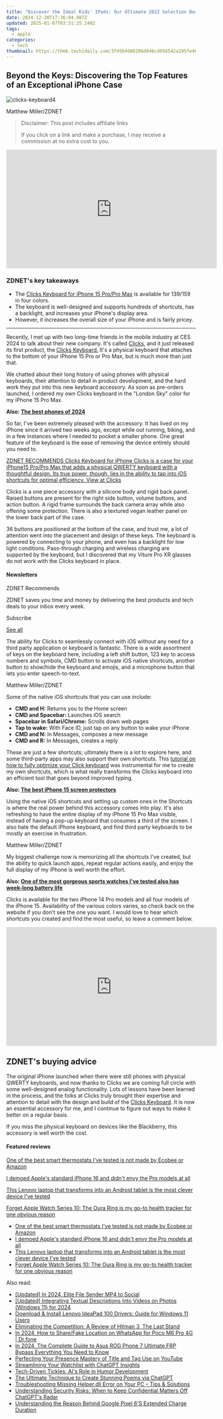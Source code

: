 ```yaml
---
title: "Discover the Ideal Kids' IPads: Our Ultimate 2022 Selection Based on User Ratings and Features"
date: 2024-12-30T17:36:04.987Z
updated: 2025-01-07T03:51:35.240Z
tags:
  - apple
categories:
  - tech
thumbnail: https://thmb.techidaily.com/3f45b4986206d046cd956542a295fe465671e73b81f9c11e8f6862999203849a.jpg
---
```


## Beyond the Keys: Discovering the Top Features of an Exceptional iPhone Case

![clicks-keyboard4](https://www.zdnet.com/a/img/resize/028f6acb8c2af4d2215ab370b48f811090d7d044/2024/05/28/d51212b4-87b7-4fa2-b87f-7dbbe5e3171d/clicks-keyboard4-1.jpg?auto=webp&width=1280)

Matthew Miller/ZDNET

>  Disclaimer: This post includes affiliate links
>
>  If you click on a link and make a purchase, I may receive a commission at no extra cost to you.
>

<!-- affiliate ads begin -->
<iframe width="560" height="315" src="https://www.youtube.com/embed/DBMTAJBx-X4?si=sje5pFJXiHzJJGbP" title="YouTube video player" frameborder="0" allow="accelerometer; autoplay; clipboard-write; encrypted-media; gyroscope; picture-in-picture; web-share" referrerpolicy="strict-origin-when-cross-origin" allowfullscreen></iframe>
<!-- affiliate ads end -->

###  ZDNET's key takeaways

* The [Clicks Keyboard for iPhone 15 Pro/Pro Max](https://www.clicks.tech/products/clicks-for-iphone-15) is available for $139/$159 in four colors.
* The keyboard is well-designed and supports hundreds of shortcuts, has a backlight, and increases your iPhone's display area.
* However, it increases the overall size of your iPhone and is fairly pricey.

---

Recently, I met up with two long-time friends in the mobile industry at CES 2024 to talk about their new company. It's called [Clicks](https://www.clicks.tech/), and it just released its first product, the [Clicks Keyboard.](https://www.clicks.tech/products/clicks-for-iphone-15?variant=48427566793019) It's a physical keyboard that attaches to the bottom of your iPhone 15 Pro or Pro Max, but is much more than just that. 

We chatted about their long history of using phones with physical keyboards, their attention to detail in product development, and the hard work they put into this new keyboard accessory. As soon as pre-orders launched, I ordered my own Clicks keyboard in the "London Sky" color for my iPhone 15 Pro Max.

**Also: [The best phones of 2024](https://www.zdnet.com/article/best-phone/)**

So far, I've been extremely pleased with the accessory. It has lived on my iPhone since it arrived two weeks ago, except while out running, biking, and in a few instances where I needed to pocket a smaller phone. One great feature of the keyboard is the ease of removing the device entirely should you need to.

[ZDNET RECOMMENDS Clicks Keyboard for iPhone Clicks is a case for your iPhone15 Pro/Pro Max that adds a physical QWERTY keyboard with a thoughtful design. Its true power, though, lies in the ability to tap into iOS shortcuts for optimal efficiency. View at Clicks](https://www.clicks.tech/products/clicks-for-iphone-15)

Clicks is a one piece accessory with a silicone body and rigid back panel. Raised buttons are present for the right side button, volume buttons, and action button. A rigid frame surrounds the back camera array while also offering some protection. There is also a textured vegan leather panel on the lower back part of the case. 

36 buttons are positioned at the bottom of the case, and trust me, a lot of attention went into the placement and design of these keys. The keyboard is powered by connecting to your phone, and even has a backlight for low light conditions. Pass-through charging and wireless charging are supported by the keyboard, but I discovered that my Viture Pro XR glasses do not work with the Clicks keyboard in place.

#### Newsletters

ZDNET Recommends

ZDNET saves you time and money by delivering the best products and tech deals to your inbox every week.

 Subscribe

[See all](https://www.zdnet.com/newsletters/)

The ability for Clicks to seamlessly connect with iOS without any need for a third party application or keyboard is fantastic. There is a wide assortment of keys on the keyboard here, including a left shift button, 123 key to access numbers and symbols, CMD button to activate iOS native shortcuts, another button to show/hide the keyboard and emojis, and a microphone button that lets you enter speech-to-text. 

Matthew Miller/ZDNET

Some of the native iOS shortcuts that you can use include:

* **CMD and H:** Returns you to the Home screen
* **CMD and Spacebar:** Launches iOS search
* **Spacebar in Safari/Chrome:** Scrolls down web pages
* **Tap to wake:** With Face ID, just tap on any button to wake your iPhone
* **CMD and N:** In Messages, composes a new message
* **CMD and R:** In Messages, creates a reply

These are just a few shortcuts; ultimately there is a lot to explore here, and some third-party apps may also support their own shortcuts. This [tutorial on how to fully optimize your Click keyboard](https://crackberry.com/how-create-custom-shortcuts-your-iphone-clicks-keyboard) was instrumental for me to create my own shortcuts, which is what really transforms the Clicks keyboard into an efficient tool that goes beyond improved typing. 

**Also: [The best iPhone 15 screen protectors](https://www.zdnet.com/article/best-iphone-15-screen-protectors/)**

Using the native iOS shortcuts and setting up custom ones in the Shortcuts is where the real power behind this accessory comes into play. It's also refreshing to have the entire display of my iPhone 15 Pro Max visible, instead of having a pop-up keyboard that consumes a third of the screen. I also hate the default iPhone keyboard, and find third party keyboards to be mostly an exercise in frustration.

Matthew Miller/ZDNET

My biggest challenge now is memorizing all the shortcuts I've created, but the ability to quick launch apps, repeat regular actions easily, and enjoy the full display of my iPhone is well worth the effort. 

**Also: [One of the most gorgeous sports watches I've tested also has week-long battery life](https://www.zdnet.com/article/one-of-the-most-gorgeous-sports-watches-ive-tested-also-has-week-long-battery-life/)**

Clicks is available for the two iPhone 14 Pro models and all four models of the iPhone 15\. Availability of the various colors varies, so check back on the website if you don't see the one you want. I would love to hear which shortcuts you created and find the most useful, so leave a comment below.

<!-- affiliate ads begin -->
<iframe width="560" height="315" src="https://www.youtube.com/embed/tPgf_wSdhS8?si=BHoH1ryaxmwk-8FV" title="YouTube video player" frameborder="0" allow="accelerometer; autoplay; clipboard-write; encrypted-media; gyroscope; picture-in-picture; web-share" referrerpolicy="strict-origin-when-cross-origin" allowfullscreen></iframe>
<!-- affiliate ads end -->

##  ZDNET's buying advice

The original iPhone launched when there were still phones with physical QWERTY keyboards, and now thanks to Clicks we are coming full circle with some well-designed analog functionality. Lots of lessons have been learned in the process, and the folks at Clicks truly brought their expertise and attention to detail with the design and build of the [Clicks Keyboard](https://www.clicks.tech/products/clicks-for-iphone-15?variant=48427566793019). It is now an essential accessory for me, and I continue to figure out ways to make it better on a regular basis.

If you miss the physical keyboard on devices like the Blackberry, this accessory is well worth the cost. 

#### Featured reviews

[One of the best smart thermostats I've tested is not made by Ecobee or Amazon](https://www.zdnet.com/article/one-of-the-best-smart-thermostats-ive-tested-is-not-made-by-ecobee-or-amazon/ "One of the best smart thermostats I've tested is not made by Ecobee or Amazon")

[I demoed Apple's standard iPhone 16 and didn't envy the Pro models at all](https://www.zdnet.com/article/why-im-recommending-the-standard-iphone-16-over-the-pro-this-year-and-im-not-alone/ "I demoed Apple's standard iPhone 16 and didn't envy the Pro models at all")

[This Lenovo laptop that transforms into an Android tablet is the most clever device I've tested](https://www.zdnet.com/article/i-tested-lenovos-windows-laptop-that-doubles-as-an-android-tablet-and-it-has-so-much-potential/ "This Lenovo laptop that transforms into an Android tablet is the most clever device I've tested")

[Forget Apple Watch Series 10: The Oura Ring is my go-to health tracker for one obvious reason](https://www.zdnet.com/article/forget-apple-watch-series-10-the-oura-ring-is-my-go-to-health-tracker-for-one-obvious-reason/ "Forget Apple Watch Series 10: The Oura Ring is my go-to health tracker for one obvious reason")

* [One of the best smart thermostats I've tested is not made by Ecobee or Amazon](https://www.zdnet.com/article/one-of-the-best-smart-thermostats-ive-tested-is-not-made-by-ecobee-or-amazon/ "One of the best smart thermostats I've tested is not made by Ecobee or Amazon")
* [I demoed Apple's standard iPhone 16 and didn't envy the Pro models at all](https://www.zdnet.com/article/why-im-recommending-the-standard-iphone-16-over-the-pro-this-year-and-im-not-alone/ "I demoed Apple's standard iPhone 16 and didn't envy the Pro models at all")
* [This Lenovo laptop that transforms into an Android tablet is the most clever device I've tested](https://www.zdnet.com/article/i-tested-lenovos-windows-laptop-that-doubles-as-an-android-tablet-and-it-has-so-much-potential/ "This Lenovo laptop that transforms into an Android tablet is the most clever device I've tested")
* [Forget Apple Watch Series 10: The Oura Ring is my go-to health tracker for one obvious reason](https://www.zdnet.com/article/forget-apple-watch-series-10-the-oura-ring-is-my-go-to-health-tracker-for-one-obvious-reason/ "Forget Apple Watch Series 10: The Oura Ring is my go-to health tracker for one obvious reason")

<ins class="adsbygoogle"
     style="display:block"
     data-ad-format="autorelaxed"
     data-ad-client="ca-pub-7571918770474297"
     data-ad-slot="1223367746"></ins>

<ins class="adsbygoogle"
     style="display:block"
     data-ad-client="ca-pub-7571918770474297"
     data-ad-slot="8358498916"
     data-ad-format="auto"
     data-full-width-responsive="true"></ins>

<span class="atpl-alsoreadstyle">Also read:</span>
<div><ul>
<li><a href="https://facebook-clips.techidaily.com/updated-in-2024-elite-file-sender-mp4-to-social/"><u>[Updated] In 2024, Elite File Sender MP4 to Social</u></a></li>
<li><a href="https://fox-direct.techidaily.com/updated-integrating-textual-descriptions-into-videos-on-photos-windows-11-for-2024/"><u>[Updated] Integrating Textual Descriptions Into Videos on Photos (Windows 11) for 2024</u></a></li>
<li><a href="https://win-amazing.techidaily.com/download-and-install-lenovo-ideapad-100-drivers-guide-for-windows-11-users/"><u>Download & Install Lenovo IdeaPad 100 Drivers: Guide for Windows 11 Users</u></a></li>
<li><a href="https://buynow-marvelous.techidaily.com/eliminating-the-competition-a-review-of-hitman-3-the-last-stand/"><u>Eliminating the Competition: A Review of Hitman 3, The Last Stand</u></a></li>
<li><a href="https://location-social.techidaily.com/in-2024-how-to-sharefake-location-on-whatsapp-for-poco-m6-pro-4g-drfone-by-drfone-virtual-android/"><u>In 2024, How to Share/Fake Location on WhatsApp for Poco M6 Pro 4G | Dr.fone</u></a></li>
<li><a href="https://android-frp.techidaily.com/in-2024-the-complete-guide-to-asus-rog-phone-7-ultimate-frp-bypass-everything-you-need-to-know-by-drfone-android/"><u>In 2024, The Complete Guide to Asus ROG Phone 7 Ultimate FRP Bypass Everything You Need to Know</u></a></li>
<li><a href="https://youtube-clips.techidaily.com/perfecting-your-presence-mastery-of-title-and-tag-use-on-youtube/"><u>Perfecting Your Presence Mastery of Title and Tag Use on YouTube</u></a></li>
<li><a href="https://tech-haven.techidaily.com/streamlining-your-watchlist-with-chatgpt-insights/"><u>Streamlining Your Watchlist with ChatGPT Insights</u></a></li>
<li><a href="https://tech-haven.techidaily.com/tech-driven-tickles-ais-role-in-humor-development/"><u>Tech-Driven Tickles: AI's Role in Humor Development</u></a></li>
<li><a href="https://tech-haven.techidaily.com/the-ultimate-technique-to-create-stunning-poems-via-chatgpt/"><u>The Ultimate Technique to Create Stunning Poems via ChatGPT</u></a></li>
<li><a href="https://tech-recovery.techidaily.com/troubleshooting-missing-helperdll-error-on-your-pc-tips-and-solutions/"><u>Troubleshooting Missing Helper.dll Error on Your PC – Tips & Solutions</u></a></li>
<li><a href="https://tech-haven.techidaily.com/understanding-security-risks-when-to-keep-confidential-matters-off-chatgpts-radar/"><u>Understanding Security Risks: When to Keep Confidential Matters Off ChatGPT's Radar</u></a></li>
<li><a href="https://hardware-tips.techidaily.com/understanding-the-reason-behind-google-pixel-6s-extended-charge-duration/"><u>Understanding the Reason Behind Google Pixel 6'S Extended Charge Duration</u></a></li>
</ul></div>

